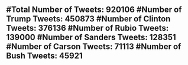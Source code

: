 #Total Number of Tweets: 920106 
#Number of Trump Tweets: 450873
#Number of Clinton Tweets: 376136
#Number of Rubio Tweets: 139000
#Number of Sanders Tweets: 128351
#Number of Carson Tweets: 71113
#Number of Bush Tweets: 45921
---
